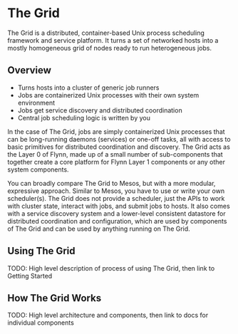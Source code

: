 # The Grid

The Grid is a distributed, container-based Unix process scheduling framework and service platform. It turns a set of networked hosts into a mostly homogeneous grid of nodes ready to run heterogeneous jobs.

## Overview

 * Turns hosts into a cluster of generic job runners
 * Jobs are containerized Unix processes with their own system environment
 * Jobs get service discovery and distributed coordination
 * Central job scheduling logic is written by you

In the case of The Grid, jobs are simply containerized Unix processes that can be long-running daemons (services) or one-off tasks, all with access to basic primitives for distributed coordination and discovery. The Grid acts as the Layer 0 of Flynn, made up of a small number of sub-components that together create a core platform for Flynn Layer 1 components or any other system components.

You can broadly compare The Grid to Mesos, but with a more modular, expressive approach. Similar to Mesos, you have to use or write your own scheduler(s). The Grid does not provide a scheduler, just the APIs to work with cluster state, interact with jobs, and submit jobs to hosts. It also comes with a service discovery system and a lower-level consistent datastore for distributed coordination and configuration, which are used by components of The Grid and can be used by anything running on The Grid.

## Using The Grid

TODO: High level description of process of using The Grid, then link to Getting Started


## How The Grid Works

TODO: High level architecture and components, then link to docs for individual components